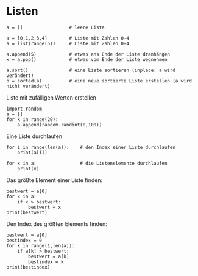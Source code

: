 # Listen

```
a = []                 # leere Liste

a = [0,1,2,3,4]        # Liste mit Zahlen 0-4
a = list(range(5))     # Liste mit Zahlen 0-4

a.append(5)            # etwas ans Ende der Liste dranhängen
x = a.pop()            # etwas vom Ende der Liste wegnehmen

a.sort()               # eine Liste sortieren (inplace: a wird verändert)
b = sorted(a)          # eine neue sortierte Liste erstellen (a wird nicht verändert)
```

Liste mit zufälligen Werten erstellen

```
import random
a = []
for k in range(20):
    a.append(random.randint(0,100))

```

Eine Liste durchlaufen

```
for i in range(len(a)):    # den Index einer Liste durchlaufen
    print(a[i])

for x in a:                # die Listenelemente durchlaufen
    print(x)
```

Das größte Element einer Liste finden:

```
bestwert = a[0]
for x in a:
    if x > bestwert:
        bestwert = x
print(bestwert)
```

Den Index des größten Elements finden:

```
bestwert = a[0]
bestindex = 0
for k in range(1,len(a)):
    if a[k] > bestwert:
        bestwert = a[k]
        bestindex = k
print(bestindex)
```
